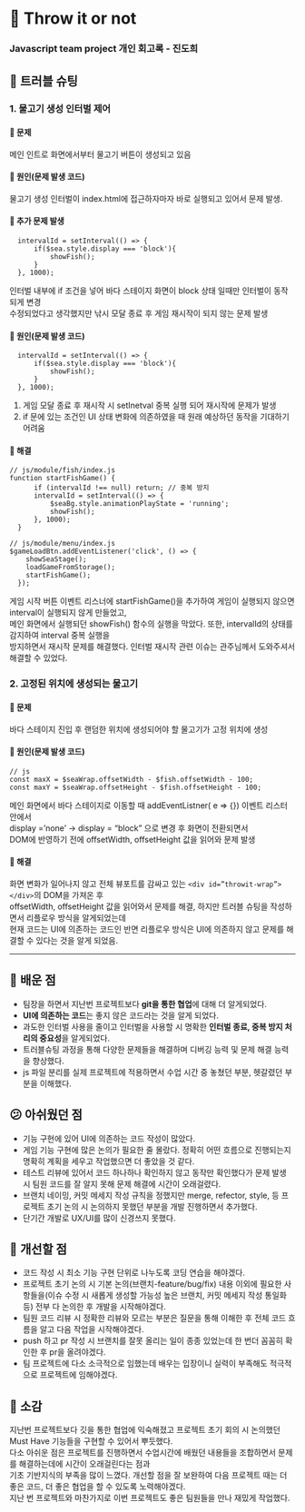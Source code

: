 # 🎣 Throw it or not
### Javascript team project 개인 회고록 - 진도희

## 🚨 트러블 슈팅
### 1. 물고기 생성 인터벌 제어
#### 🚨 문제
메인 인트로 화면에서부터 물고기 버튼이 생성되고 있음
#### 🫧 원인(문제 발생 코드)
물고기 생성 인터벌이 index.html에 접근하자마자 바로 실행되고 있어서 문제 발생.
#### 🚨 추가 문제 발생
```
  intervalId = setInterval(() => {
      if($sea.style.display === 'block'){
          showFish();
      }
  }, 1000);
```
인터벌 내부에 if 조건을 넣어 바다 스테이지 화면이 block 상태 일때만 인터벌이 동작되게 변경<br>
수정되었다고 생각했지만 낚시 모달 종료 후 게임 재시작이 되지 않는 문제 발생<br>
#### 🫧 원인(문제 발생 코드)
```
  intervalId = setInterval(() => {
      if($sea.style.display === 'block'){
          showFish();
      }
  }, 1000);
```
  1. 게임 모달 종료 후 재시작 시 setInetval 중복 실행 되어 재시작에 문제가 발생
  2. if 문에 있는 조건인 UI 상태 변화에 의존하였을 때 원래 예상하던 동작을 기대하기 어려움
#### 🌟 해결
```
// js/module/fish/index.js
function startFishGame() {
      if (intervalId !== null) return; // 중복 방지
      intervalId = setInterval(() => {
          $seaBg.style.animationPlayState = 'running';
          showFish();
      }, 1000);
  }

// js/module/menu/index.js
$gameLoadBtn.addEventListener('click', () => {
    showSeaStage();
    loadGameFromStorage();
    startFishGame();
  });
```
게임 시작 버튼 이벤트 리스너에 startFishGame()을 추가하여 게임이 실행되지 않으면 interval이 실행되지 않게 만들었고,<br>
메인 화면에서 실행되던 showFish() 함수의 실행을 막았다. 또한, intervalId의 상태를 감지하여 interval 중복 실행을<br> 
방지하면서 재시작 문제를 해결했다. 인터벌 재시작 관련 이슈는 관주님께서 도와주셔서 해결할 수 있었다.

### 2. 고정된 위치에 생성되는 물고기
#### 🚨 문제
바다 스테이지 진입 후 랜덤한 위치에 생성되어야 할 물고기가 고정 위치에 생성
#### 🫧 원인(문제 발생 코드)
```
// js
const maxX = $seaWrap.offsetWidth - $fish.offsetWidth - 100;
const maxY = $seaWrap.offsetHeight - $fish.offsetHeight - 100;
```
메인 화면에서 바다 스테이지로 이동할 때 addEventListner( e => {}) 이벤트 리스터 안에서   
display =’none’ → display = “block” 으로 변경 후 화면이 전환되면서    
DOM에 반영하기 전에 offsetWidth, offsetHeight 값을 읽어와 문제 발생  
#### 🌟 해결
화면 변화가 일어나지 않고 전체 뷰포트를 감싸고 있는
```<div id=”throwit-wrap”></div>```의 DOM을 가져온 후   
offsetWidth, offsetHeight 값을 읽어와서 문제를 해결, 하지만 트러블 슈팅을 작성하면서 리플로우 방식을 알게되었는데    
현재 코드는 UI에 의존하는 코드인 반면 리플로우 방식은 UI에 의존하지 않고 문제를 해결할 수 있다는 것을 알게 되었음.   

------------------------------------

## 📌 배운 점
- 팀장을 하면서 지난번 프로젝트보다 **git을 통한 협업**에 대해 더 알게되었다.
- **UI에 의존하는 코드**는 좋지 않은 코드라는 것을 알게 되었다.
- 과도한 인터벌 사용을 줄이고 인터벌을 사용할 시 명확한 **인터벌 종료, 중복 방지 처리의 중요성**을 알게되었다.
- 트러블슈팅 과정을 통해 다양한 문제들을 해결하며 디버깅 능력 및 문제 해결 능력을 향상했다.
- js 파일 분리를 실제 프로젝트에 적용하면서 수업 시간 중 놓쳤던 부분, 헷갈렸던 부분을 이해했다.

## 😕 아쉬웠던 점
- 기능 구현에 있어 UI에 의존하는 코드 작성이 많았다.
- 게임 기능 구현에 많은 논의가 필요한 줄 몰랐다. 정확히 어떤 흐름으로 진행되는지 명확히 계획을 세우고 작업했으면 더 좋았을 것 같다.
- 테스트 리뷰에 있어서 코드 하나하나 확인하지 않고 동작만 확인했다가 문제 발생 시 팀원 코드를 잘 알지 못해 문제 해결에 시간이 오래걸렸다.
- 브랜치 네이밍, 커밋 메세지 작성 규칙을 정했지만 merge, refector, style, 등 프로젝트 초기 논의 시 논의하지 못했던 부분을 개발 진행하면서 추가했다.
- 단기간 개발로 UX/UI를 많이 신경쓰지 못했다.

## 🔧 개선할 점
- 코드 작성 시 최소 기능 구현 단위로 나누도록 코딩 연습을 해야겠다.
- 프로젝트 초기 논의 시 기본 논의(브랜치-feature/bug/fix) 내용 이외에 필요한 사항들을(이슈 수정 시 새롭게 생성할 가능성 높은 브랜치, 커밋 메세지 작성 통일화 등) 전부 다 논의한 후 개발을 시작해야겠다.
- 팀원 코드 리뷰 시 정확한 리뷰와 모르는 부분은 질문을 통해 이해한 후 전체 코드 흐름을 알고 다음 작업을 시작해야겠다.
- push 하고 pr 작성 시 브랜치를 잘못 올리는 일이 종종 있었는데 한 번더 꼼꼼히 확인한 후 pr을 올려야겠다.
- 팀 프로젝트에 다소 소극적으로 임했는데 배우는 입장이니 실력이 부족해도 적극적으로 프로젝트에 임해야겠다.

## 💭 소감
지난번 프로젝트보다 깃을 통한 협업에 익숙해졌고 프로젝트 초기 회의 시 논의했던 Must Have 기능들을 구현할 수 있어서 뿌듯했다.   
다소 아쉬운 점은 프로젝트를 진행하면서 수업시간에 배웠던 내용들을 조합하면서 문제를 해결하는데에 시간이 오래걸린다는 점과   
기초 기반지식의 부족을 많이 느꼈다. 개선할 점을 잘 보완하여 다음 프로젝트 때는 더 좋은 코드, 더 좋은 협업을 할 수 있도록 노력해야겠다.   
지난 번 프로젝트와 마찬가지로 이번 프로젝트도 좋은 팀원들을 만나 재밌게 작업했다.








